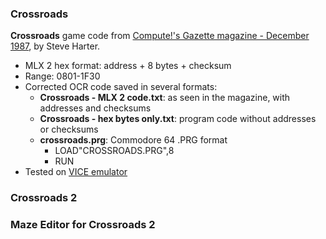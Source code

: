 ### Crossroads
**Crossroads** game code from [Compute!'s Gazette magazine - December 1987](https://archive.org/details/1987-12-computegazette/page/n37/), by Steve Harter.
* MLX 2 hex format: address + 8 bytes + checksum
* Range: 0801-1F30
* Corrected OCR code saved in several formats:
  * **Crossroads - MLX 2 code.txt**: as seen in the magazine, with addresses and checksums
  * **Crossroads - hex bytes only.txt**: program code without addresses or checksums
  * **crossroads.prg**: Commodore 64 .PRG format
    * LOAD"CROSSROADS.PRG",8
    * RUN
* Tested on [VICE emulator](https://vice-emu.sourceforge.io/)

### Crossroads 2

### Maze Editor for Crossroads 2
